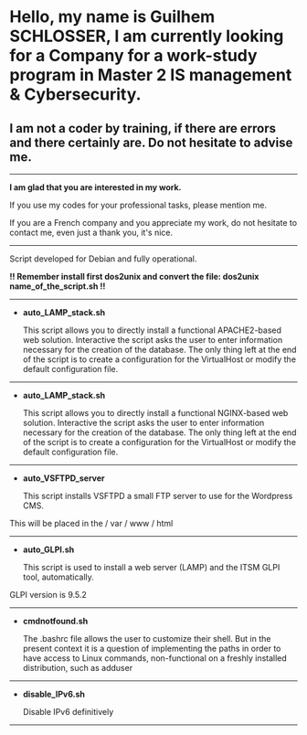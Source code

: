 # Hello, my name is __Guilhem SCHLOSSER__, I am currently looking for a Company for a work-study program in Master 2 IS management & Cybersecurity.

## I am not a coder by training, if there are errors and there certainly are. Do not hesitate to advise me.

-----------------------------------------------------------------------------------------------------------------

__I am glad that you are interested in my work.__

If you use my codes for your professional tasks, please mention me.

If you are a French company and you appreciate my work, do not hesitate to contact me, even just a thank you, it's nice.

-----------------------------------------------------------------------------------------------------------------

Script developed for Debian and fully operational.

__!! Remember install first dos2unix and convert the file: dos2unix name_of_the_script.sh !!__

-----------------------------------------------------------------------------------------------------------------

* __auto_LAMP_stack.sh__

    This script allows you to directly install a functional APACHE2-based web solution. Interactive the script asks the user to enter information necessary for the creation of the database. The only thing left at the end of the script is to create a configuration for the VirtualHost or modify the default configuration file.

-----------------------------------------------------------------------------------------------------------------


* __auto_LAMP_stack.sh__
    
    This script allows you to directly install a functional NGINX-based web solution. Interactive the script asks the user to enter information necessary for the creation of the database. The only thing left at the end of the script is to create a configuration for the VirtualHost or modify the default configuration file.

-----------------------------------------------------------------------------------------------------------------

* __auto_VSFTPD_server__

    This script installs VSFTPD a small FTP server to use for the Wordpress CMS.

This will be placed in the / var / www / html

-----------------------------------------------------------------------------------------------------------------

* __auto_GLPI.sh__

    This script is used to install a web server (LAMP) and the ITSM GLPI tool, automatically.

GLPI version is 9.5.2

-----------------------------------------------------------------------------------------------------------------

* __cmdnotfound.sh__

    The .bashrc file allows the user to customize their shell. But in the present context it is a question of implementing the paths in order to have access to Linux commands, non-functional on a freshly installed distribution, such as adduser

-----------------------------------------------------------------------------------------------------------------

* __disable_IPv6.sh__

    Disable IPv6 definitively

-----------------------------------------------------------------------------------------------------------------

